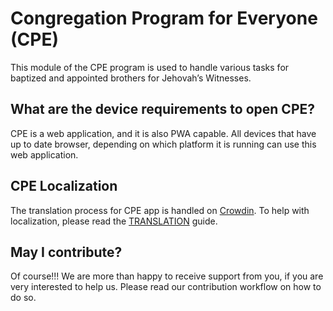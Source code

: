 # Congregation Program for Everyone (CPE)

This module of the CPE program is used to handle various tasks for baptized and appointed brothers for Jehovah’s Witnesses.

## What are the device requirements to open CPE?

CPE is a web application, and it is also PWA capable. All devices that have up to date browser, depending on which platform it is running can use this web application.

## CPE Localization

The translation process for CPE app is handled on [Crowdin](https://crowdin.com/project/cpe-vip). To help with localization, please read the [TRANSLATION](./TRANSLATION.md) guide.

## May I contribute?

Of course!!! We are more than happy to receive support from you, if you are very interested to help us. Please read our contribution workflow on how to do so.
